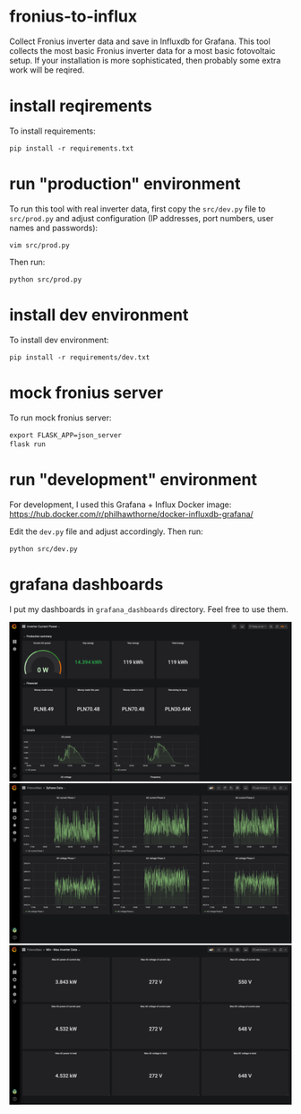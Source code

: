 # fronius-to-influx
Collect Fronius inverter data and save in Influxdb for Grafana. This tool collects the most basic Fronius inverter data for a most basic fotovoltaic setup. If your installation is more sophisticated, then probably some extra work will be reqired. 

# install reqirements
To install requirements:

    pip install -r requirements.txt

# run "production" environment
To run this tool with real inverter data, first copy the `src/dev.py` file to `src/prod.py` and adjust configuration (IP addresses, port numbers, user names and passwords):

    vim src/prod.py 

Then run:

    python src/prod.py

# install dev environment
To install dev environment:

    pip install -r requirements/dev.txt

# mock fronius server
To run mock fronius server:

    export FLASK_APP=json_server
    flask run

# run "development" environment
For development, I used this Grafana + Influx Docker image: https://hub.docker.com/r/philhawthorne/docker-influxdb-grafana/

Edit the `dev.py` file and adjust accordingly. Then run:

    python src/dev.py

# grafana dashboards
I put my dashboards in `grafana_dashboards` directory. Feel free to use them.

![Screenshot](img/screenshot.png?raw=true "Screenshot")
![Screenshot2](img/screenshot2.png?raw=true "Screenshot2")
![Screenshot3](img/screenshot3.png?raw=true "Screenshot3")
